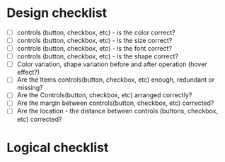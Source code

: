 
# Design checklist
- [ ] controls (button, checkbox, etc) - is the color correct?
- [ ] controls (button, checkbox, etc) - is the size correct?
- [ ] controls (button, checkbox, etc) - is the font correct?
- [ ] controls (button, checkbox, etc) - is the shape correct?
- [ ] Color variation, shape variation before and after operation (hover effect?)
- [ ] Are the Items controls(button, checkbox, etc) enough, redundant or missing?
- [ ] Are the Controls(button, checkbox, etc) arranged correctly?
- [ ] Are the margin between controls(button, checkbox, etc) corrected?
- [ ] Are the location - the distance between controls (buttons, checkbox, etc) corrected?
# Logical checklist
